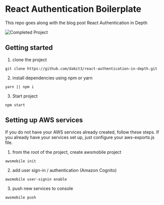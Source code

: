 # React Authentication Boilerplate

This repo goes along with the blog post React Authentication in Depth

![Completed Project](https://raw.githubusercontent.com/dabit3/react-authentication-in-depth/master/src/assets/authdemo.jpg?token=ABxXAvGKj-gW6DKk875T-HQxdMibg5eOks5aqvS4wA%3D%3D)

## Getting started    

1. clone the project    

```
git clone https://github.com/dabit3/react-authentication-in-depth.git
```

2. install dependencies using npm or yarn    

```
yarn || npm i
```

3. Start project    

```
npm start
```

## Setting up AWS services    
If you do not have your AWS services already created, follow these steps. If you already have your services set up, just configure your aws-exports.js file.    

1. from the root of the project, create awsmobile project    

```
awsmobile init
```

2. add user sign-in / authentication (Amazon Cognito)    

```
awsmobile user-signin enable
```

3. push new services to console    

```
awsmobile push
```